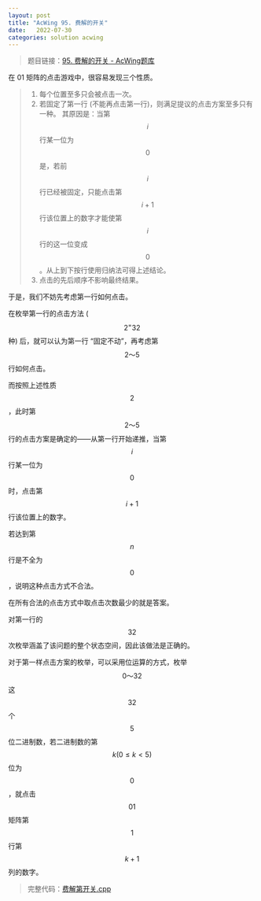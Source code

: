 ```yaml
---
layout: post
title: "AcWing 95. 费解的开关"
date:   2022-07-30
categories: solution acwing
---
```


> 题目链接：<a href="https://www.acwing.com/problem/content/97/" target="_blank">95. 费解的开关 - AcWing题库</a>

在 01 矩阵的点击游戏中，很容易发现三个性质。

> 1. 每个位置至多只会被点击一次。
> 2. 若固定了第一行 (不能再点击第一行)，则满足提议的点击方案至多只有一种。
>   其原因是：当第 $$i$$ 行某一位为 $$0$$ 是，若前 $$i$$ 行已经被固定，只能点击第 $$i+1$$ 行该位置上的数字才能使第 $$i$$ 行的这一位变成 $$0$$。从上到下按行使用归纳法可得上述结论。
> 3. 点击的先后顺序不影响最终结果。

于是，我们不妨先考虑第一行如何点击。

在枚举第一行的点击方法 ($$2^=32$$ 种) 后，就可以认为第一行 “固定不动”，再考虑第 $$2～5$$ 行如何点击。

而按照上述性质 $$2$$，此时第 $$2～5$$ 行的点击方案是确定的——从第一行开始递推，当第 $$i$$ 行某一位为 $$0$$ 时，点击第 $$i+1$$ 行该位置上的数字。

若达到第 $$n$$ 行是不全为 $$0$$，说明这种点击方式不合法。

在所有合法的点击方式中取点击次数最少的就是答案。

对第一行的 $$32$$ 次枚举涵盖了该问题的整个状态空间，因此该做法是正确的。

对于第一样点击方案的枚举，可以采用位运算的方式，枚举 $$0～32$$ 这 $$32$$ 个 $$5$$ 位二进制数，若二进制数的第 $$k(0 \le k <5)$$ 位为 $$0$$，就点击 $$01$$ 矩阵第 $$1$$ 行第 $$k+1$$ 列的数字。

> 完整代码：<a href="https://gitee.com/lyccrius/oi/blob/master/www.acwing.com/problem/content/97/费解的开关.cpp" target="_blank">费解第开关.cpp</a>